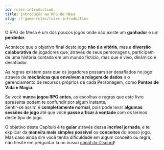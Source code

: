 ```yaml
---
id: rules-introduction
title: Introdução ao RPG de Mesa
slug: /7-game-rules/rules-introduction
---
```


O RPG de Mesa é um dos poucos jogos onde não existe um **ganhador** e um **perdedor**.

Acontece que o objetivo final deste jogo **não é a vitória**, mas a **diversão colaborativa** de jogadores que, através de seus personagens, participam de uma história contada em um mundo fictício, mas que é vivo, dinâmico e desafiador.

As regras existem para que os jogadores possam ser desafiados no jogo através de **mecânicas que envolvem a rolagem de dados** e o gerenciamento de recursos próprios de cada Personagem, como **Pontos de Vida e Magia**.

Se você **nunca jogou RPG antes**, as escolhas e regras que este livro apresenta podem te confundir por algum instante.<br/>
Sentir-se assim é **completamente normal**, pois pode levar **algumas sessões de jogo** até que você **passe a ficar à vontade** com os termos deste tipo de jogo.

O objetivo deste Capítulo é te **guiar** através dessa **incrível jornada**, e te explicar da **maneira mais simples possível** os **conceitos** do nosso jogo. Mas caso ainda sim você tenha dificuldade em algum conceito ou regra, não hesite em perguntar lá no nosso [canal do Discord](https://www.fabulasegoblins.com.br/discord)!
